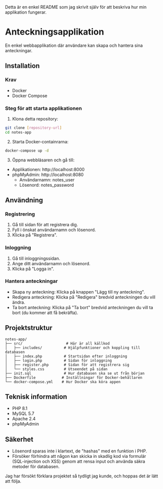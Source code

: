 Detta är en enkel README som jag skrivit själv för att beskriva hur min applikation fungerar.

# Anteckningsapplikation

En enkel webbapplikation där användare kan skapa och hantera sina anteckningar.

## Installation

### Krav
- Docker
- Docker Compose

### Steg för att starta applikationen

1. Klona detta repository:
```bash
git clone [repository-url]
cd notes-app
```

2. Starta Docker-containrarna:
```bash
docker-compose up -d
```

3. Öppna webbläsaren och gå till:
- Applikationen: http://localhost:8000
- phpMyAdmin: http://localhost:8080
  - Användarnamn: notes_user
  - Lösenord: notes_password

## Användning

### Registrering
1. Gå till sidan för att registrera dig.
2. Fyll i önskat användarnamn och lösenord.
3. Klicka på "Registrera".

### Inloggning
1. Gå till inloggningssidan.
2. Ange ditt användarnamn och lösenord.
3. Klicka på "Logga in".

### Hantera anteckningar
- Skapa ny anteckning: Klicka på knappen "Lägg till ny anteckning".
- Redigera anteckning: Klicka på "Redigera" bredvid anteckningen du vill ändra.
- Ta bort anteckning: Klicka på "Ta bort" bredvid anteckningen du vill ta bort (du kommer att få bekräfta).

## Projektstruktur

```
notes-app/
├── src/                    # Här är all källkod
│   ├── includes/          # Hjälpfunktioner och koppling till databasen
│   ├── index.php          # Startsidan efter inloggning
│   ├── login.php          # Sidan för inloggning
│   ├── register.php       # Sidan för att registrera sig
│   └── styles.css         # Utseendet på sidan
├── init.sql               # Hur databasen ska se ut från början
├── Dockerfile            # Inställningar för Docker-behållaren
└── docker-compose.yml    # Hur Docker ska köra appen
```

## Teknisk information

- PHP 8.1
- MySQL 5.7
- Apache 2.4
- phpMyAdmin

## Säkerhet

- Lösenord sparas inte i klartext, de "hashas" med en funktion i PHP.
- Försöker förhindra att någon kan skicka in skadlig kod via formulär (SQL-injection och XSS) genom att rensa input och använda säkra metoder för databasen.

Jag har försökt förklara projektet så tydligt jag kunde, och hoppas det är lätt att följa.